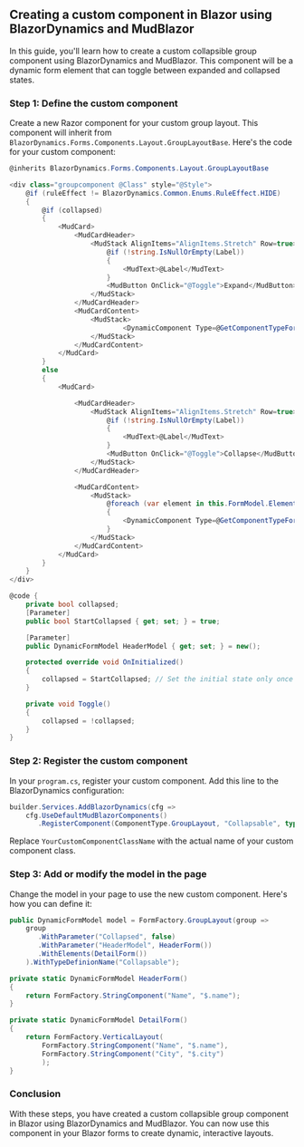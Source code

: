 ## Creating a custom component in Blazor using BlazorDynamics and MudBlazor

In this guide, you'll learn how to create a custom collapsible group component using BlazorDynamics and MudBlazor. This component will 
be a dynamic form element that can toggle between expanded and collapsed states.

### Step 1: Define the custom component

Create a new Razor component for your custom group layout. This component will inherit from `BlazorDynamics.Forms.Components.Layout.GroupLayoutBase`. 
Here's the code for your custom component:

```csharp
@inherits BlazorDynamics.Forms.Components.Layout.GroupLayoutBase

<div class="groupcomponent @Class" style="@Style">
    @if (ruleEffect != BlazorDynamics.Common.Enums.RuleEffect.HIDE)
    {
        @if (collapsed)
        {
            <MudCard>
                <MudCardHeader>
                    <MudStack AlignItems="AlignItems.Stretch" Row=true>
                        @if (!string.IsNullOrEmpty(Label))
                        {
                            <MudText>@Label</MudText>
                        }
                        <MudButton OnClick="@Toggle">Expand</MudButton>
                    </MudStack>
                </MudCardHeader>
                <MudCardContent>
                    <MudStack>
                            <DynamicComponent Type=@GetComponentTypeFor(HeaderModel) Parameters=@GetValidParametersFor(HeaderModel) />
                    </MudStack>
                </MudCardContent>
            </MudCard>
        }
        else
        {
            <MudCard>

                <MudCardHeader>
                    <MudStack AlignItems="AlignItems.Stretch" Row=true>
                        @if (!string.IsNullOrEmpty(Label))
                        {
                            <MudText>@Label</MudText>
                        }
                        <MudButton OnClick="@Toggle">Collapse</MudButton>
                    </MudStack>
                </MudCardHeader>

                <MudCardContent>
                    <MudStack>
                        @foreach (var element in this.FormModel.Elements)
                        {
                            <DynamicComponent Type=@GetComponentTypeFor(element) Parameters=@GetValidParametersFor(element) />
                        }
                    </MudStack>
                </MudCardContent>
            </MudCard>
        }
    }
</div>

@code {
    private bool collapsed;
    [Parameter]
    public bool StartCollapsed { get; set; } = true;

    [Parameter]
    public DynamicFormModel HeaderModel { get; set; } = new();

    protected override void OnInitialized()
    {
        collapsed = StartCollapsed; // Set the initial state only once
    }

    private void Toggle()
    {
        collapsed = !collapsed;
    }
}
```

### Step 2: Register the custom component

In your `program.cs`, register your custom component. Add this line to the BlazorDynamics configuration:

```csharp
builder.Services.AddBlazorDynamics(cfg => 
    cfg.UseDefaultMudBlazorComponents()
       .RegisterComponent(ComponentType.GroupLayout, "Collapsable", typeof(YourCustomComponentClassName)));
```

Replace `YourCustomComponentClassName` with the actual name of your custom component class.

### Step 3: Add or modify the model in the page

Change the model in your page to use the new custom component. Here's how you can define it:

```csharp
public DynamicFormModel model = FormFactory.GroupLayout(group =>
    group
       .WithParameter("Collapsed", false)
       .WithParameter("HeaderModel", HeaderForm())
       .WithElements(DetailForm())
    ).WithTypeDefinionName("Collapsable");

private static DynamicFormModel HeaderForm()
{
    return FormFactory.StringComponent("Name", "$.name");
}

private static DynamicFormModel DetailForm()
{
    return FormFactory.VerticalLayout(
        FormFactory.StringComponent("Name", "$.name"),
        FormFactory.StringComponent("City", "$.city")
        );
}
```

### Conclusion

With these steps, you have created a custom collapsible group component in Blazor using BlazorDynamics and MudBlazor. You can now use this 
component in your Blazor forms to create dynamic, interactive layouts.